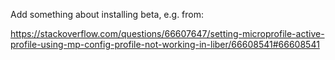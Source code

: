 Add something about installing beta, e.g. from:

https://stackoverflow.com/questions/66607647/setting-microprofile-active-profile-using-mp-config-profile-not-working-in-liber/66608541#66608541
